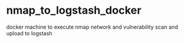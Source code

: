 # nmap_to_logstash_docker
docker machine to execute nmap network and vulnerability scan and upload to logstash
